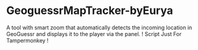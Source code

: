# GeoguessrMapTracker-byEurya
A tool with smart zoom that automatically detects the incoming location in GeoGuessr and displays it to the player via the panel.
! Script Just For Tampermonkey !
